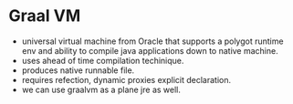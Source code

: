 # Graal VM

- universal virtual machine from Oracle that supports a polygot runtime env and ability to compile java applications down to native machine.
- uses ahead of time compilation techinique.
- produces native runnable file.
- requires refection, dynamic proxies explicit declaration.
- we can use graalvm as a plane jre as well.


